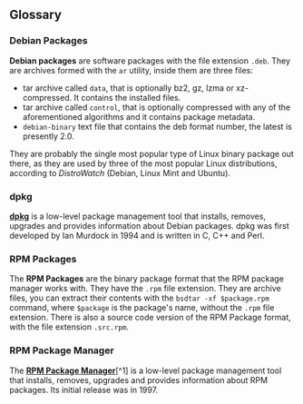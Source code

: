 ## Glossary

### Debian Packages
**Debian packages** are software packages with the file extension `.deb`. They are archives formed with the `ar` utility, inside them are three files:

* tar archive called `data`, that is optionally bz2, gz, lzma or xz-compressed. It contains the installed files.
* tar archive called `control`, that is optionally compressed with any of the aforementioned algorithms and it contains package metadata.
* `debian-binary` text file that contains the deb format number, the latest is presently 2.0.

They are probably the single most popular type of Linux binary package out there, as they are used by three of the most popular Linux distributions, according to *DistroWatch* (Debian, Linux Mint and Ubuntu).

### dpkg
[**dpkg**](https://wiki.debian.org/Teams/Dpkg) is a low-level package management tool that installs, removes, upgrades and provides information about Debian packages. dpkg was first developed by Ian Murdock in 1994 and is written in C, C++ and Perl.

### RPM Packages
The **RPM Packages** are the binary package format that the RPM package manager works with. They have the `.rpm` file extension. They are archive files, you can extract their contents with the `bsdtar -xf $package.rpm` command, where `$package` is the package's name, without the `.rpm` file extension. There is also a source code version of the RPM Package format, with the file extension `.src.rpm`.

### RPM Package Manager
The [**RPM Package Manager**](http://rpm.org/)[^1] is a low-level package management tool that installs, removes, upgrades and provides information about RPM packages. Its initial release was in 1997.

